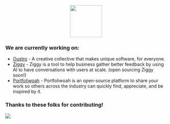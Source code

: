 <p align="center">
  <a href="https://oustro.xyz">
    <img src="https://www.oustro.xyz/oustro-logo.svg" height="100">
  </a>
</p>

### We are currently working on:
- [Oustro](https://oustro.xyz) - A creative collective that makes unique software, for everyone.
- [Ziggy](https://useziggy.com) - Ziggy is a tool to help business gather better feedback by using AI to have conversations with users at scale. (open sourcing Ziggy soon!)
- [Portfoliwoah](https://portfoliwoah.io) - Portfoliwoah is an open-source platform to share your work so others across the industry can quickly find, appreciate, and be inspired by it.

### Thanks to these folks for contributing!
<img src="https://contrib.rocks/image?repo=oustro/oustro" />